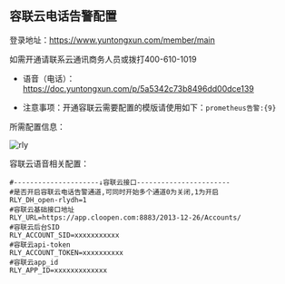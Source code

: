 ## 容联云电话告警配置

登录地址：https://www.yuntongxun.com/member/main

如需开通请联系云通讯商务人员或拨打400-610-1019

* 语音（电话）：https://doc.yuntongxun.com/p/5a5342c73b8496dd00dce139

* 注意事项：开通容联云需要配置的模版请使用如下：`prometheus告警:{9}`

所需配置信息：

![rly](https://gitee.com/feiyu563/PrometheusAlert/raw/master/doc/ronglianyun.png)

容联云语音相关配置：

```
#---------------------↓容联云接口-----------------------
#是否开启容联云电话告警通道,可同时开始多个通道0为关闭,1为开启
RLY_DH_open-rlydh=1
#容联云基础接口地址
RLY_URL=https://app.cloopen.com:8883/2013-12-26/Accounts/
#容联云后台SID
RLY_ACCOUNT_SID=xxxxxxxxxxx
#容联云api-token
RLY_ACCOUNT_TOKEN=xxxxxxxxxx
#容联云app_id
RLY_APP_ID=xxxxxxxxxxxxx
```
